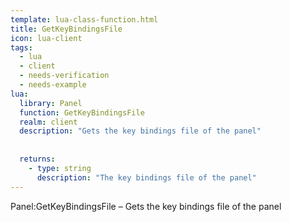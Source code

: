 ```yaml
---
template: lua-class-function.html
title: GetKeyBindingsFile
icon: lua-client
tags:
  - lua
  - client
  - needs-verification
  - needs-example
lua:
  library: Panel
  function: GetKeyBindingsFile
  realm: client
  description: "Gets the key bindings file of the panel"
  
  
  returns:
    - type: string
      description: "The key bindings file of the panel"
---
```


<div class="lua__search__keywords">
Panel:GetKeyBindingsFile &#x2013; Gets the key bindings file of the panel
</div>
